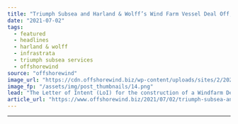 ```yaml
---
title: "Triumph Subsea and Harland & Wolff’s Wind Farm Vessel Deal Off, Triumph Says InfraStrata’s Statement ‘Misleading’"
date: "2021-07-02"
tags: 
  - featured
  - headlines
  - harland & wolff
  - infrastrata
  - triumph subsea services
  - offshorewind
source: "offshorewind"
image_url: "https://cdn.offshorewind.biz/wp-content/uploads/sites/2/2020/12/10114003/Triumph-Opts-For-UK-Made-Windfarm-Development-Vessels.png"
image_fp: "/assets/img/post_thumbnails/14.png"
lead: "The Letter of Intent (LoI) for the construction of a Windfarm Development Vessel (WDV)"
article_url: "https://www.offshorewind.biz/2021/07/02/triumph-subsea-and-harland-wolffs-wind-farm-vessel-deal-off-triumph-says-infrastratas-statement-misleading/"
---
```


---
